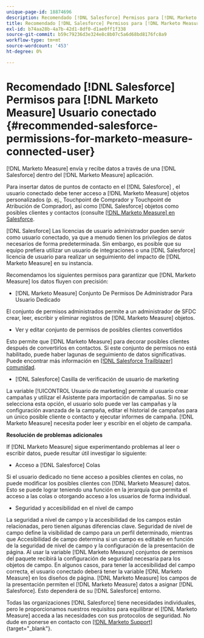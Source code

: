 ```yaml
---
unique-page-id: 18874696
description: Recomendado [!DNL Salesforce] Permisos para [!DNL Marketo Measure] Usuario conectado - [!DNL Marketo Measure] - Documentación del producto
title: Recomendado [!DNL Salesforce] Permisos para [!DNL Marketo Measure] Usuario conectado
exl-id: b74aa28b-4a7b-42d1-8df0-d1ae0ff1f338
source-git-commit: b59c79236d3e324e8c8b07c5a6d68bd8176fc8a9
workflow-type: tm+mt
source-wordcount: '453'
ht-degree: 0%

---
```


# Recomendado [!DNL Salesforce] Permisos para [!DNL Marketo Measure] Usuario conectado {#recommended-salesforce-permissions-for-marketo-measure-connected-user}

[!DNL Marketo Measure] envía y recibe datos a través de una [!DNL Salesforce] dentro del [!DNL Marketo Measure] aplicación.

Para insertar datos de puntos de contacto en el [!DNL Salesforce] , el usuario conectado debe tener acceso a [!DNL Marketo Measure] objetos personalizados (p. ej., Touchpoint de Comprador y Touchpoint de Atribución de Comprador), así como [!DNL Salesforce] objetos como posibles clientes y contactos (consulte [[!DNL Marketo Measure] en Salesforce](/help/configuration-and-setup/marketo-measure-and-salesforce/how-marketo-measure-and-salesforce-interact.md).

[!DNL Salesforce] Las licencias de usuario administrador pueden servir como usuario conectado, ya que a menudo tienen los privilegios de datos necesarios de forma predeterminada. Sin embargo, es posible que su equipo prefiera utilizar un usuario de integraciones o una [!DNL Salesforce] licencia de usuario para realizar un seguimiento del impacto de [!DNL Marketo Measure] en su instancia.

Recomendamos los siguientes permisos para garantizar que [!DNL Marketo Measure] los datos fluyen con precisión:

* [!DNL Marketo Measure] Conjunto De Permisos De Administrador Para Usuario Dedicado

El conjunto de permisos administrados permite a un administrador de SFDC crear, leer, escribir y eliminar registros de [!DNL Marketo Measure] objetos.

* Ver y editar conjunto de permisos de posibles clientes convertidos

Esto permite que [!DNL Marketo Measure] para decorar posibles clientes después de convertirlos en contactos. Si este conjunto de permisos no está habilitado, puede haber lagunas de seguimiento de datos significativas. Puede encontrar más información en [[!DNL Salesforce Trailblazer] comunidad](https://help.salesforce.com/articleView?id=leads_view_edit_converted.htm&amp;type=5).

* [!DNL Salesforce] Casilla de verificación de usuario de marketing

La variable [!UICONTROL Usuario de marketing] permite al usuario crear campañas y utilizar el Asistente para importación de campañas. Si no se selecciona esta opción, el usuario solo puede ver las campañas y la configuración avanzada de la campaña, editar el historial de campañas para un único posible cliente o contacto y ejecutar informes de campaña. [!DNL Marketo Measure] necesita poder leer y escribir en el objeto de campaña.

**Resolución de problemas adicionales**

If [!DNL Marketo Measure] sigue experimentando problemas al leer o escribir datos, puede resultar útil investigar lo siguiente:

* Acceso a [!DNL Salesforce] Colas

Si el usuario dedicado no tiene acceso a posibles clientes en colas, no puede modificar los posibles clientes con [!DNL Marketo Measure] datos. Esto se puede lograr teniendo una función en la jerarquía que permita el acceso a las colas o otorgando acceso a los usuarios de forma individual.

* Seguridad y accesibilidad en el nivel de campo

La seguridad a nivel de campo y la accesibilidad de los campos están relacionadas, pero tienen algunas diferencias clave. Seguridad de nivel de campo define la visibilidad de campo para un perfil determinado, mientras que Accesibilidad de campo determina si un campo es editable en función de la seguridad de nivel de campo y la configuración de la presentación de página. Al usar la variable [!DNL Marketo Measure] conjuntos de permisos del paquete recibirá la configuración de seguridad necesaria para los objetos de campo. En algunos casos, para tener la accesibilidad del campo correcta, el usuario conectado deberá tener la variable [!DNL Marketo Measure] en los diseños de página. [!DNL Marketo Measure] los campos de la presentación permiten el [!DNL Marketo Measure] datos a asignar [!DNL Salesforce]. Esto dependerá de su [!DNL Salesforce] entorno.

Todas las organizaciones [!DNL Salesforce] tiene necesidades individuales, pero le proporcionamos nuestros requisitos para equilibrar el [!DNL Marketo Measure] acceda a las necesidades con sus protocolos de seguridad. No dude en ponerse en contacto con [[!DNL Marketo Support]](https://nation.marketo.com/t5/support/ct-p/Support){target="_blank"}.
